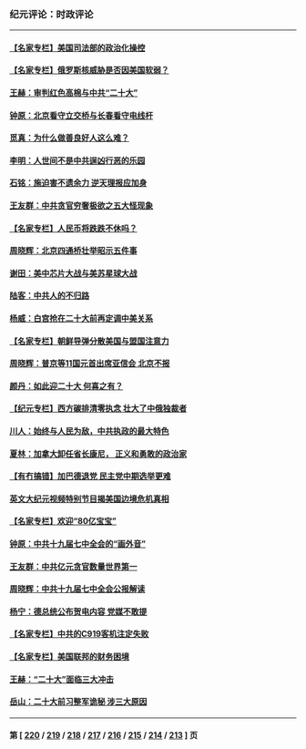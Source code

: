 ### 纪元评论：时政评论
---
#### [【名家专栏】美国司法部的政治化操控](../../pages/nsc1025/n13845393.md) 
#### [【名家专栏】俄罗斯核威胁是否因美国软弱？](../../pages/nsc1025/n13846122.md) 
#### [王赫：审判红色高棉与中共“二十大”](../../pages/nsc1025/n13845836.md) 
#### [钟原：北京看守立交桥与长春看守电线杆](../../pages/nsc1025/n13845913.md) 
#### [觅真：为什么做善良好人这么难？](../../pages/nsc1025/n13845924.md) 
#### [李明：人世间不是中共逞凶行恶的乐园](../../pages/nsc1025/n13845904.md) 
#### [石铭：施迫害不遗余力 逆天理报应加身](../../pages/nsc1025/n13845618.md) 
#### [王友群：中共贪官穷奢极欲之五大怪现象](../../pages/nsc1025/n13845720.md) 
#### [【名家专栏】人民币将跌跌不休吗？](../../pages/nsc1025/n13845412.md) 
#### [周晓辉：北京四通桥壮举昭示五件事](../../pages/nsc1025/n13845583.md) 
#### [谢田：美中芯片大战与美苏星球大战](../../pages/nsc1025/n13845198.md) 
#### [陆客：中共人的不归路](../../pages/nsc1025/n13845224.md) 
#### [杨威：白宫抢在二十大前再定调中美关系](../../pages/nsc1025/n13844952.md) 
#### [【名家专栏】朝鲜导弹分散美国与盟国注意力](../../pages/nsc1025/n13844601.md) 
#### [周晓辉：普京等11国元首出席亚信会 北京不报](../../pages/nsc1025/n13844822.md) 
#### [颜丹：如此迎二十大 何喜之有？](../../pages/nsc1025/n13844797.md) 
#### [【纪元专栏】西方碳排清零执念 壮大了中俄独裁者](../../pages/nsc1025/n13844798.md) 
#### [川人：始终与人民为敌，中共执政的最大特色](../../pages/nsc1025/n13844764.md) 
#### [夏林：加拿大卸任省长康尼， 正义和勇敢的政治家](../../pages/nsc1025/n13844779.md) 
#### [【有冇搞错】加巴德退党 民主党中期选举更难](../../pages/nsc1025/n13844663.md) 
#### [英文大纪元视频特别节目揭美国边境危机真相](../../pages/nsc1025/n13844619.md) 
#### [【名家专栏】欢迎“80亿宝宝”](../../pages/nsc1025/n13844628.md) 
#### [钟原：中共十九届七中全会的“画外音”](../../pages/nsc1025/n13844177.md) 
#### [王友群：中共亿元贪官数量世界第一](../../pages/nsc1025/n13844182.md) 
#### [周晓辉：中共十九届七中全会公报解读](../../pages/nsc1025/n13844052.md) 
#### [杨宁：德总统公布贺电内容 党媒不敢提](../../pages/nsc1025/n13844041.md) 
#### [【名家专栏】中共的C919客机注定失败](../../pages/nsc1025/n13843883.md) 
#### [【名家专栏】美国联邦的财务困境](../../pages/nsc1025/n13843895.md) 
#### [王赫：“二十大”面临三大冲击](../../pages/nsc1025/n13843650.md) 
#### [岳山：二十大前习整军诡秘 涉三大原因](../../pages/nsc1025/n13843759.md) 

---
#### 第 [ [220](./220.md) / [219](./219.md) / [218](./218.md) / [217](./217.md) / [216](./216.md) / [215](./215.md) / [214](./214.md) / [213](./213.md) ] 页
